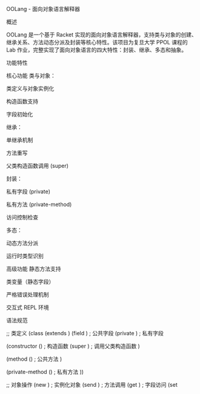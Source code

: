 OOLang - 面向对象语言解释器

概述

OOLang 是一个基于 Racket 实现的面向对象语言解释器，支持类与对象的创建、继承关系、方法动态分派及封装等核心特性。该项目为复旦大学 PPOL 课程的 Lab 作业，完整实现了面向对象语言的四大特性：封装、继承、多态和抽象。

功能特性

核心功能
类与对象：

类定义与对象实例化

构造函数支持

字段初始化

继承：

单继承机制

方法重写

父类构造函数调用 (super)

封装：

私有字段 (private)

私有方法 (private-method)

访问控制检查

多态：

动态方法分派

运行时类型识别

高级功能
静态方法支持

类变量（静态字段）

严格错误处理机制

交互式 REPL 环境

语法规范

;; 类定义
(class <ClassName> (extends <ParentClass>)
  (field <field-name> <init-value>)      ; 公共字段
  (private <private-field-name> <init-value>) ; 私有字段
  
  (constructor (<params>)                ; 构造函数
    (super <args>)                       ; 调用父类构造函数
    <body>)
  
  (method <method-name> (<params>)       ; 公共方法
    <method-body>)
  
  (private-method <method-name> (<params>) ; 私有方法
    <method-body>))

;; 对象操作
(new <ClassName> <args>)                 ; 实例化对象
(send <object> <method-name> <args>)     ; 方法调用
(get <object> <field>)                   ; 字段访问
(set <object> <field> <value>)           ; 字段设置

;; 变量定义
(define <var> <value>)

;; 内置函数
(print <value>)                          ; 打印值
(println <value>)                        ; 打印值并换行

项目结构

├── main.rkt             # 主解释器入口

├── runtime.rkt          # 运行时逻辑
├── parser.rkt           # 语法解析器
├── run.sh               # 一键运行脚本
├── tests/               # 测试用例
├── inheritance.oo   # 继承测试

├── encapsulation.oo # 封装测试

└── polymorphism.oo  # 多态测试

└── README.md            # 项目文档

运行指南

环境要求
操作系统：Ubuntu 22.04（推荐）

Racket：v8.0+

安装依赖

sudo apt update
sudo apt install racket

使用说明
运行测试用例

运行所有测试

./run.sh test

运行单个测试

./run.sh tests/inheritance.oo

运行自定义程序

./run.sh path/to/your_program.oo

启动交互式控制台

./run.sh

示例程序

;; demo.oo
(class Animal ()
  (field name "Unknown")
  
  (constructor (n)
    (set this name n))
  
  (method speak ()
    (print (string-append (get this name) " makes a sound"))))

(class Dog (extends Animal)
  (method speak ()
    (print (string-append (get this name) " says: Woof!"))))

(define animal (new Animal "Generic Animal"))
(send animal speak) ; 输出: Generic Animal makes a sound

(define dog (new Dog "Buddy"))
(send dog speak)    ; 输出: Buddy says: Woof!

测试用例
继承测试 (tests/inheritance.oo)

(class Animal ()
  (field name "Unknown")
  
  (constructor (n)
    (set this name n))
  
  (method speak () 
    (print "Animal sound")))

(class Dog (extends Animal)
  (method speak () 
    (print (string-append (get this name) " says: Woof!"))))

(define a (new Animal "Generic Animal"))
(send a speak)

(define d (new Dog "Buddy"))
(send d speak)

封装测试 (tests/encapsulation.oo)

(class BankAccount ()
  (private balance 0)
  
  (method deposit (amount)
    (set this balance (+ (get this balance) amount)))
  
  (method withdraw (amount)
    (if (>= (get this balance) amount)
        (set this balance (- (get this balance) amount))
        "Insufficient funds"))
  
  (method get-balance () 
    (get this balance)))

(define acc (new BankAccount))
(send acc deposit 100)
(send acc withdraw 30)
(send acc get-balance)

;; 以下操作应该报错
(get acc balance)

(set acc balance 0)

多态测试 (tests/polymorphism.oo)

(class Shape ()
  (method area () 0))

(class Rectangle (extends Shape)
  (field width 0)
  (field height 0)
  
  (constructor (w h)
    (set this width w)
    (set this height h))
  
  (method area () 
    (* (get this width) (get this height))))

(class Circle (extends Shape)
  (field radius 0)
  
  (constructor (r)
    (set this radius r))
  
  (method area ()
    (* 3.14159 (get this radius) (get this radius)))

(define rect (new Rectangle 5 10))
(send rect area) ; 返回 50

(define circle (new Circle 7))
(send circle area) ; 返回 153.93791

设计实现

核心数据结构

;; 类结构体
(struct class (name super fields methods) #:mutable #:transparent)

;; 对象结构体
(struct object (class fields) #:mutable #:transparent)

;; 方法结构体
(struct method (params body is-private) #:transparent)

关键算法
方法查找算法（支持继承链）

(define (find-method cls name)
  (let loop ([current cls])
    (cond
      [(not current) #f]
      [(hash-ref (class-methods current) name #f) => values]
      [else (loop (class-super current))])))

动态方法分派

(define (dispatch-method obj method-name args env)
  (define cls (object-class obj))
  (define m (find-method cls method-name))
  ;; 应用方法并绑定 this 环境
  (apply-method m obj this-env args env))

对象实例化（支持继承链）

(define (instantiate cls args env)
  ;; 递归初始化父类
  (when parent
    (let ([parent-obj (instantiate parent args env)])
      (merge-fields parent-obj)))
  ;; 初始化当前类
  (for ([(k v) (in-hash (class-fields cls))])
    (hash-set! fields k v))
  ;; 调用构造函数
  (when constructor (apply-constructor ...)))

错误处理

;; 字段访问控制
(define (access-field obj field env)
  (cond
    [(hash-has-key? fields private-key)
     (error "Cannot access private field:" field)]
    ...))

;; 方法调用检查
(define (dispatch-method ...)
  (when (method-is-private m)
    (error "Cannot call private method:" method-name)))

运行示例

$ ./run.sh tests/inheritance.oo
Generic Animal makes a sound
Buddy says: Woof!

$ ./run.sh
OOLang Interactive Console =

OOLang> (class Counter () (private count 0) (method increment () (set this count (+ (get this count) 1))))
OOLang> (define c (new Counter))
OOLang> (send c increment)
OOLang> (send c increment)
OOLang> (get c count) ; 应该报错
Error: Cannot access private field: count

贡献者
姓名：Your Name

学号：Your Student ID

邮箱：your.email@example.com

许可证

本项目采用 MIT 许可证。详情请参阅 LICENSE 文件。